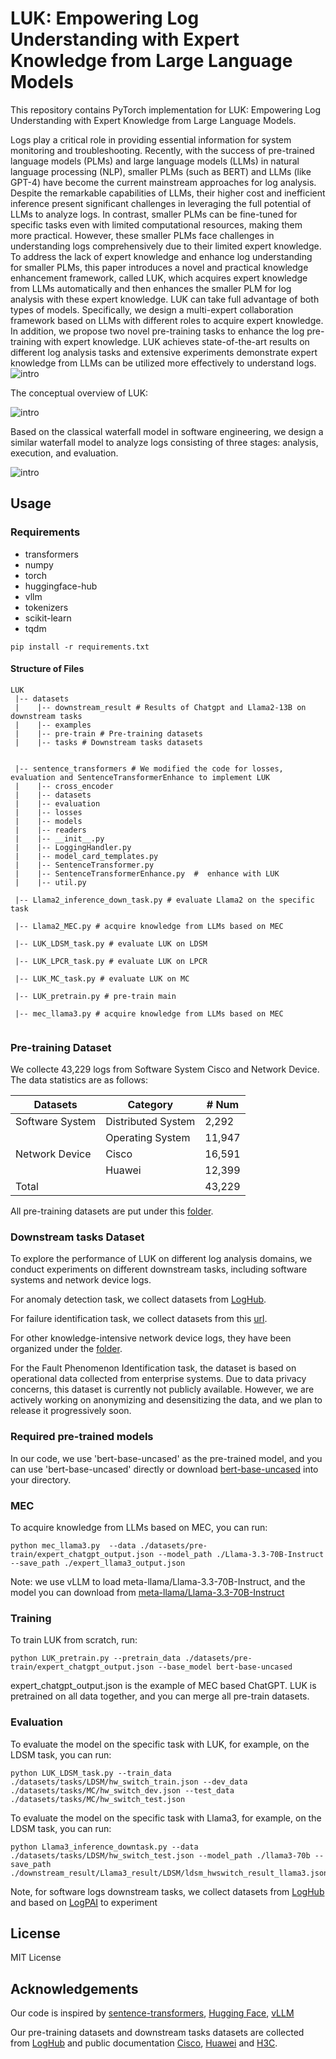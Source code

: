 # LUK: Empowering Log Understanding with Expert Knowledge from Large Language Models

This repository contains PyTorch implementation for LUK: Empowering Log Understanding with Expert Knowledge from Large Language Models.

Logs play a critical role in providing essential information for system monitoring and troubleshooting. Recently, with the success of pre-trained language models (PLMs) and large language models (LLMs) in natural language processing (NLP), smaller PLMs (such as BERT) and LLMs (like GPT-4) have become the current mainstream approaches for log analysis. Despite the remarkable capabilities of LLMs, their higher cost and inefficient inference present significant challenges in leveraging the full potential of LLMs to analyze logs. In contrast, smaller PLMs can be fine-tuned for specific tasks even with limited computational resources, making them more practical. However, these smaller PLMs face challenges in understanding logs comprehensively due to their limited expert knowledge. To address the lack of expert knowledge and enhance log understanding for smaller PLMs, this paper introduces a novel and practical knowledge enhancement framework, called LUK, which acquires expert knowledge from LLMs automatically and then enhances the smaller PLM for log analysis with these expert knowledge. LUK can take full advantage of both types of models. Specifically, we design a multi-expert collaboration framework based on LLMs with different roles to acquire expert knowledge. In addition, we propose two novel pre-training tasks to enhance the log pre-training with expert knowledge. LUK achieves state-of-the-art results on different log analysis tasks and extensive experiments demonstrate expert knowledge from LLMs can be utilized more effectively to understand logs. 
![intro](fig/framework.png)

The conceptual overview of LUK:

![intro](fig/overview.png)

Based on the classical waterfall model in software engineering, we design a similar waterfall model to analyze logs consisting of three stages: analysis, execution, and evaluation.

![intro](fig/mec.png)

## Usage

### Requirements

- transformers
- numpy
- torch
- huggingface-hub
- vllm
- tokenizers
- scikit-learn
- tqdm

```
pip install -r requirements.txt
```

#### Structure of Files

```
LUK
 |-- datasets	
 |    |-- downstream_result # Results of Chatgpt and Llama2-13B on downstream tasks
 |    |-- examples 
 |    |-- pre-train # Pre-training datasets
 |    |-- tasks # Downstream tasks datasets
 
 
 |-- sentence_transformers # We modified the code for losses, evaluation and SentenceTransformerEnhance to implement LUK
 |    |-- cross_encoder
 |    |-- datasets
 |    |-- evaluation
 |    |-- losses
 |    |-- models
 |    |-- readers
 |    |-- __init__.py
 |    |-- LoggingHandler.py
 |    |-- model_card_templates.py
 |    |-- SentenceTransformer.py 
 |    |-- SentenceTransformerEnhance.py  #  enhance with LUK
 |    |-- util.py

 |-- Llama2_inference_down_task.py # evaluate Llama2 on the specific task

 |-- Llama2_MEC.py # acquire knowledge from LLMs based on MEC
 
 |-- LUK_LDSM_task.py # evaluate LUK on LDSM
 
 |-- LUK_LPCR_task.py # evaluate LUK on LPCR
 
 |-- LUK_MC_task.py # evaluate LUK on MC
 
 |-- LUK_pretrain.py # pre-train main
 
 |-- mec_llama3.py # acquire knowledge from LLMs based on MEC
 
```


### Pre-training Dataset
We collecte 43,229 logs from Software System Cisco and Network Device. The data statistics are as follows:

| **Datasets**    | **Category**       | **# Num** |
|-----------------|--------------------|-----------|
| Software System | Distributed System | 2,292     |
|                 | Operating System   | 11,947    |
| Network Device  | Cisco              | 16,591    |
|                 | Huawei             | 12,399    |
| Total           |                    | 43,229    |

All pre-training datasets are put under this [folder](https://github.com/LeaperOvO/LUK/tree/master/datasets/pre-train).

### Downstream tasks Dataset
To explore the performance of LUK on different log analysis domains, we conduct experiments on different downstream tasks, including software systems and network device logs. 

For anomaly detection task, we collect datasets from [LogHub](https://github.com/logpai/loghub).

For failure identification task, we collect datasets from this [url](https://figshare.com/articles/dataset/Failure_dataset/7732268?file=22583342).

For other knowledge-intensive network device logs, they have been organized under the [folder](https://github.com/LeaperOvO/LUK/tree/master/datasets/tasks).

For the Fault Phenomenon Identification task, the dataset is based on operational data collected from enterprise systems. Due to data privacy concerns, this dataset is currently not publicly available. However, we are actively working on anonymizing and desensitizing the data, and we plan to release it progressively soon.


### Required pre-trained models
In our code, we use 'bert-base-uncased'  as the pre-trained model, and you can use 'bert-base-uncased' directly or download [bert-base-uncased](https://huggingface.co/bert-base-uncased) into your directory.

### MEC

To acquire knowledge from LLMs based on MEC, you can run:

```
python mec_llama3.py  --data ./datasets/pre-train/expert_chatgpt_output.json --model_path ./Llama-3.3-70B-Instruct --save_path ./expert_llama3_output.json
```
Note: we use vLLM to load meta-llama/Llama-3.3-70B-Instruct, and the model you can download from [meta-llama/Llama-3.3-70B-Instruct](https://huggingface.co/meta-llama/Llama-3.3-70B-Instruct) 

### Training

To train LUK from scratch, run:

```
python LUK_pretrain.py --pretrain_data ./datasets/pre-train/expert_chatgpt_output.json --base_model bert-base-uncased
```

expert_chatgpt_output.json is the example of MEC based ChatGPT. LUK is pretrained on all data together, and you can merge all pre-train datasets.

### Evaluation

To evaluate the model on the specific task with LUK, for example, on the LDSM task, you can run:

```
python LUK_LDSM_task.py --train_data ./datasets/tasks/LDSM/hw_switch_train.json --dev_data ./datasets/tasks/MC/hw_switch_dev.json --test_data ./datasets/tasks/MC/hw_switch_test.json
```

To evaluate the model on the specific task with Llama3, for example, on the LDSM task, you can run:

```
python Llama3_inference_downtask.py --data ./datasets/tasks/LDSM/hw_switch_test.json --model_path ./llama3-70b --save_path ./downstream_result/Llama3_result/LDSM/ldsm_hwswitch_result_llama3.json
```
Note, for software logs downstream tasks, we collect datasets from [LogHub](https://github.com/logpai/loghub) and based on [LogPAI](https://github.com/logpai) to experiment

## License
MIT License

## Acknowledgements

Our code is inspired by [sentence-transformers](https://github.com/UKPLab/sentence-transformers/tree/master), [Hugging Face](https://huggingface.co/), [vLLM](https://github.com/vllm-project/vllm)

Our pre-training datasets and downstream tasks datasets are collected from [LogHub](https://github.com/logpai/loghub) and public documentation [Cisco](https://www.cisco.com/c/en/us/support/index.html), [Huawei](https://support.huawei.com/enterprise/en/index.html) and [H3C](https://www.h3c.com/en/Support/).
